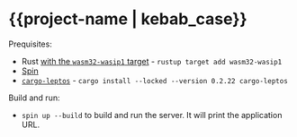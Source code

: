 # {{project-name | kebab_case}}

Prequisites:

- Rust [with the `wasm32-wasip1` target](https://www.rust-lang.org/tools/install) - `rustup target add wasm32-wasip1`
- [Spin](https://developer.fermyon.com/spin/v3/install)
- [`cargo-leptos`](https://github.com/leptos-rs/cargo-leptos#getting-started) - `cargo install --locked --version 0.2.22 cargo-leptos`

Build and run:

- `spin up --build` to build and run the server. It will print the application URL.
